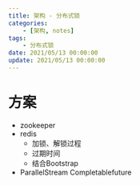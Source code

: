 ```yaml
---
title: 架构 - 分布式锁
categories: 
	- [架构, notes]
tags:
	- 分布式锁
date: 2021/05/13 00:00:00
update: 2021/05/13 00:00:00
---
```


# 方案

- zookeeper
- redis
  - 加锁、解锁过程
  - 过期时间
  - 结合Bootstrap
- ParallelStream Completablefuture

